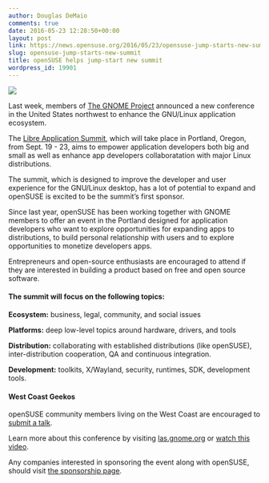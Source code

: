 ```yaml
---
author: Douglas DeMaio
comments: true
date: 2016-05-23 12:28:50+00:00
layout: post
link: https://news.opensuse.org/2016/05/23/opensuse-jump-starts-new-summit/
slug: opensuse-jump-starts-new-summit
title: openSUSE helps jump-start new summit
wordpress_id: 19901
---
```


![](https://www.gnome.org/wp-content/uploads/2016/05/Tilikum_Crossing_Jan_2015.jpg)

Last week, members of [The GNOME Project](https://www.gnome.org/) announced a new conference in the United States northwest to enhance the GNU/Linux application ecosystem.

The [Libre Application Summit](//las.gnome.org/), which will take place in Portland, Oregon, from Sept. 19 - 23, aims to empower application developers both big and small as well as enhance app developers collaboratation with major Linux distributions.

The summit, which is designed to improve the developer and user experience for the GNU/Linux desktop, has a lot of potential to expand and openSUSE is excited to be the summit’s first sponsor.

Since last year, openSUSE has been working together with GNOME members to offer an event in the Portland designed for application developers who want to explore opportunities for expanding apps to distributions, to build personal relationship with users and to explore opportunities to monetize developers apps.

<!-- more -->Entrepreneurs and open-source enthusiasts are encouraged to attend if they are interested in building a product based on free and open source software.


#### The summit will focus on the following topics:


**Ecosystem:** business, legal, community, and social issues

**Platforms:** deep low-level topics around hardware, drivers, and tools

**Distribution:** collaborating with established distributions (like openSUSE), inter-distribution cooperation, QA and continuous integration.

**Development:** toolkits, X/Wayland, security, runtimes, SDK, development tools.


#### West Coast Geekos


openSUSE community members living on the West Coast are encouraged to [submit a talk](//las.gnome.org/submit-your-talk/).

Learn more about this conference by visiting [las.gnome.org](//las.gnome.org/) or [watch this video](https://youtu.be/oDkvBcNJaIg?t=32m23s).

Any companies interested in sponsoring the event along with openSUSE, should visit [the sponsorship page](//las.gnome.org/sponsors/sponsorship-opportunities/).
